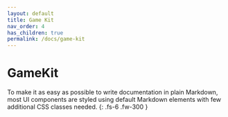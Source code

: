 ```yaml
---
layout: default
title: Game Kit
nav_order: 4
has_children: true
permalink: /docs/game-kit
---
```


# GameKit

To make it as easy as possible to write documentation in plain Markdown, most UI components are styled using default Markdown elements with few additional CSS classes needed.
{: .fs-6 .fw-300 }
